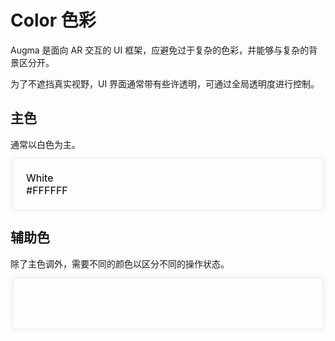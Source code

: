<style lang="scss">
.demo-color-box {
  border-radius: 4px;
  padding: 20px;
  height: 5rem;
  box-sizing: border-box;
  color: #fff;
  font-size: 1rem;
  margin: 5px;
  box-shadow: 0 0 10px rgba(0,0,0,0.1);
}

.demo-color-box-group {
  .demo-color-box {
    border-radius: 0;
    margin: 0 5px;
  }
  .demo-color-box:first-child {
    border-radius: 4px 4px 0 0;
  }
  .demo-color-box:last-child {
    border-radius: 0 0 4px 4px;
  }
}

.text-black {
  color: black;
}

.text-capitalize {
  text-transform: capitalize;
}

.text-uppercase {
  text-transform: uppercase;
}
</style>

<script>
export default {
  data() {
    return {
      auxiliaryColors: [
        {
          name: "brand",
          value: "",
        },
        {
          name: "success",
          value: ""
        },
        {
          name: "warning",
          value: ""
        },
        {
          name: "danger",
          value: ""
        },
        {
          name: "info",
          value: ""
        },
        {
          name: "tooltip",
          value: ""
        }
      ]
    }
  },
  mounted() {
    this.auxiliaryColors.forEach((color)=> {
      color.value = getComputedStyle(document.documentElement).getPropertyValue(`--agm-${color.name}`);
    })
  }
}
</script>

# Color 色彩

Augma 是面向 AR 交互的 UI 框架，应避免过于复杂的色彩，并能够与复杂的背景区分开。

为了不遮挡真实视野，UI 界面通常带有些许透明，可通过全局透明度进行控制。

## 主色

通常以白色为主。

<div class="demo-color-box text-black">
White <div class="value">#FFFFFF</div>
</div>

## 辅助色

除了主色调外，需要不同的颜色以区分不同的操作状态。

<div class="demo-color-box-group">
  <div
    v-for="color in auxiliaryColors"
    class="demo-color-box demo-color-box-other demo-color-box-lite"
    :style="{ background: color.value }"
  >
    <div class="name text-capitalize">{{color.name}}</div>
    <div class="value text-uppercase">{{color.value}}</div>
  </div>
</div>
